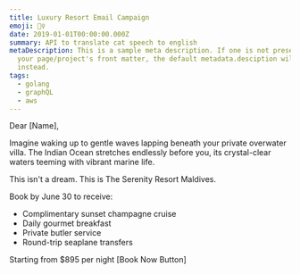 ```yaml
---
title: Luxury Resort Email Campaign
emoji: 💆‍♀️
date: 2019-01-01T00:00:00.000Z
summary: API to translate cat speech to english
metaDescription: This is a sample meta description. If one is not present in
  your page/project's front matter, the default metadata.desciption will be used
  instead.
tags:
  - golang
  - graphQL
  - aws
---
```

Dear \[Name],

Imagine waking up to gentle waves lapping beneath your private overwater villa. The Indian Ocean stretches endlessly before you, its crystal-clear waters teeming with vibrant marine life.

This isn't a dream. This is The Serenity Resort Maldives.

Book by June 30 to receive:

* Complimentary sunset champagne cruise
* Daily gourmet breakfast
* Private butler service
* Round-trip seaplane transfers

Starting from $895 per night \[Book Now Button]